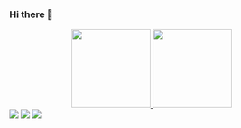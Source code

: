 ### Hi there 👋

<div align="center">
  <a href="https://github.com/anapaula2b">
  <img height="140em" src="https://github-readme-stats.vercel.app/api?username=anapaula2b&show_icons=true&theme=dark&include_all_commits=true&count_private=true"/>
  <img height="140em" src="https://github-readme-stats.vercel.app/api/top-langs/?username=anapaula2b&layout=compact&langs_count=7&theme=dark"/>
</div>

<div>
  <a href="https://instagram.com/_ana.paulab2" target="_blank"><img src="https://img.shields.io/badge/-Instagram-%23E4405F?style=for-the-badge&logo=instagram&logoColor=white" target="_blank"></a>
  <a target="_blank" href = "mailto:annapaulabertho@gmail.com"><img src="https://img.shields.io/badge/Gmail-D14836?style=for-the-badge&logo=gmail&logoColor=white"></a>
  <a target="_blank" href = "https://twitter.com/annapaulaberto"><img src="https://img.shields.io/badge/Twitter-1DA1F2?style=for-the-badge&logo=twitter&logoColor=white"></a>
</div>
